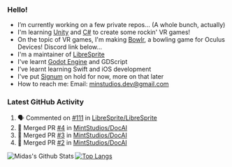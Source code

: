 ### Hello!

- I’m currently working on a few private repos... (A whole bunch, actually)
- I'm learning [Unity](https://unity.com) and [C#](https://en.wikipedia.org/wiki/Microsoft_Visual_Studio#2019) to create some rockin' VR games!
- On the topic of VR games, I'm making [Bowlr](https://discord.gg/xb9Hp77Nv6), a bowling game for Oculus Devices! Discord link below...
- I'm a maintainer of [LibreSprite](https://github.com/LibreSprite/LibreSprite)
- I've learnt [Godot Engine](https://godotengine.org/) and GDScript
- I’ve learnt learning Swift and iOS development
- I've put [Signum](https://github.com/MintStudios/Signum) on hold for now, more on that later
- How to reach me: Email: minstudios.dev@gmail.com

### Latest GitHub Activity
<!--START_SECTION:activity-->

1. 🗣 Commented on [#111](https://github.com/LibreSprite/LibreSprite/issues/111) in [LibreSprite/LibreSprite](https://github.com/LibreSprite/LibreSprite)
2. 🎉 Merged PR [#4](https://github.com/MintStudios/DocAI/pull/4) in [MintStudios/DocAI](https://github.com/MintStudios/DocAI)
3. 🎉 Merged PR [#3](https://github.com/MintStudios/DocAI/pull/3) in [MintStudios/DocAI](https://github.com/MintStudios/DocAI)
4. 🎉 Merged PR [#2](https://github.com/MintStudios/DocAI/pull/2) in [MintStudios/DocAI](https://github.com/MintStudios/DocAI)
<!--END_SECTION:activity-->

<img align="left" alt="Midas's Github Stats" src="https://github-readme-stats.vercel.app/api?username=MintStudios&show_icons=true&hide_border=true&count_private=true&theme=radical" />

[![Top Langs](https://github-readme-stats.vercel.app/api/top-langs/?username=MintStudios&hide_border=true&count_private=true&theme=radical)](https://github.com/anuraghazra/github-readme-stats)
